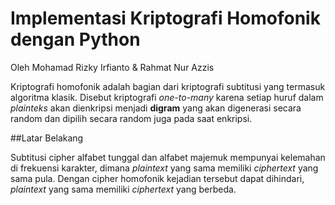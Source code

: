 # Implementasi Kriptografi Homofonik dengan Python

Oleh Mohamad Rizky Irfianto & Rahmat Nur Azzis
       
Kriptografi homofonik adalah bagian dari kriptografi subtitusi yang termasuk algoritma klasik. Disebut kriptografi *one-to-many* karena setiap huruf dalam *plainteks* akan dienkripsi menjadi **digram** yang akan digenerasi secara random dan dipilih secara random juga pada saat enkripsi. 

##Latar Belakang

Subtitusi cipher alfabet tunggal dan alfabet majemuk mempunyai kelemahan di frekuensi karakter, dimana *plaintext* yang sama memiliki *ciphertext* yang sama pula. Dengan cipher homofonik kejadian tersebut dapat dihindari, *plaintext* yang sama memiliki *ciphertext* yang berbeda.


